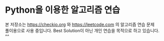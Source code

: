 # Python을 이용한 알고리즘 연습

본 저장소는 https://checkio.org 와 https://leetcode.com 의 알고리즘 연습 문제 풀이용으로 사용 중입니다. Best Solution이 아닌 개인 연습을 목적으로 하고 있습니다. ^^
